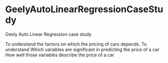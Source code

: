 # GeelyAutoLinearRegressionCaseStudy
Geely Auto Linear Regression case study

To understand the factors on which the pricing of cars depends.
To understand Which variables are significant in predicting the price of a car
How well those variables describe the price of a car  
